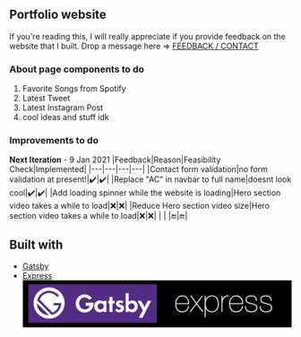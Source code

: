 ## Portfolio website

If you're reading this, I will really appreciate if you provide feedback on the website that I built.
Drop a message here => [FEEDBACK / CONTACT](https://akormous.netlify.app/#contact)



### About page components to do
1. Favorite Songs from Spotify
2. Latest Tweet
3. Latest Instagram Post
4. cool ideas and stuff idk    

### Improvements to do

**Next Iteration** - 9 Jan 2021
|Feedback|Reason|Feasibility Check|Implemented|
|---|---|---|---|
|Contact form validation|no form validation at present!|:heavy_check_mark:|:heavy_check_mark:|
|Replace "AC" in navbar to full name|doesnt look cool|:heavy_check_mark:|:heavy_check_mark:|
|Add loading spinner while the website is loading|Hero section video takes a while to load|:x:|:x:|
|Reduce Hero section video size|Hero section video takes a while to load|:x:|:x:|
| | |:end:|:end:|


## Built with 
- [Gatsby](https://www.gatsbyjs.com/)
- [Express](https://expressjs.com/)
![Frameworks](/meta/TechStack.jpg)